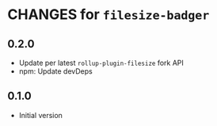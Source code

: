 # CHANGES for `filesize-badger`

## 0.2.0

- Update per latest `rollup-plugin-filesize` fork API
- npm: Update devDeps

## 0.1.0

- Initial version
